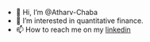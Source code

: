 - 👋 Hi, I’m @Atharv-Chaba
- 👀 I’m interested in quantitative finance.
- 📫 How to reach me on my [linkedin](https://www.linkedin.com/in/atharv-chaba/)

<!---
Atharv-Chaba/Atharv-Chaba is a ✨ special ✨ repository because its `README.md` (this file) appears on your GitHub profile.
You can click the Preview link to take a look at your changes.
--->
